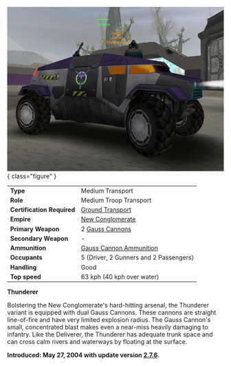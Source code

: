 ![Thunderer](../images/Thunderer_VS.jpg){ class="figure" }

|                            |                                                                |
| -------------------------- | -------------------------------------------------------------- |
| **Type**                   | Medium Transport                                               |
| **Role**                   | Medium Troop Transport                                         |
| **Certification Required** | [Ground Transport](../certifications/Ground_Transport.md)      |
| **Empire**                 | [New Conglomerate](../etc/New_Conglomerate.md)                 |
| **Primary Weapon**         | 2 [Gauss Cannons](../items/Gauss_Cannon.md)                    |
| **Secondary Weapon**       | \-                                                             |
| **Ammunition**             | [Gauss Cannon Ammunition](../items/Gauss_Cannon_Ammunition.md) |
| **Occupants**              | 5 (Driver, 2 Gunners and 2 Passengers)                         |
| **Handling**               | Good                                                           |
| **Top speed**              | 63 kph (40 kph over water)                                     |

**Thunderer**

Bolstering the New Conglomerate's hard-hitting arsenal, the Thunderer variant is
equipped with dual Gauss Cannons. These cannons are straight line-of-fire and
have very limited explosion radius. The Gauss Cannon's small, concentrated blast
makes even a near-miss heavily damaging to infantry. Like the Deliverer, the
Thunderer has adequate trunk space and can cross calm rivers and waterways by
floating at the surface.

**Introduced: May 27, 2004 with update version [2.7.6](../patches/2.7.6.md).**
